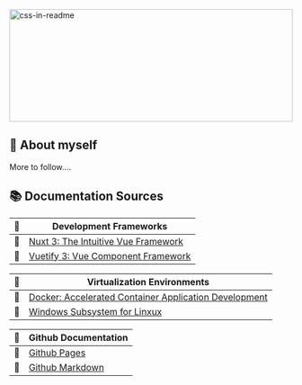 <img src="display.svg" width="100%" height="200" alt="css-in-readme">

## 💬 About myself
More to follow....



## 📚 Documentation Sources
|📗 | Development Frameworks |
| --- | --- |
|🔗 | [Nuxt 3: The Intuitive Vue Framework](https://nuxt.com/) |
|🔗 | [Vuetify 3: Vue Component Framework](https://vuetifyjs.com/en/) |

| 📕 | Virtualization Environments |
| --- | --- |
| 🔗 | [Docker: Accelerated Container Application Development](https://www.docker.com/) |
| 🔗 | [Windows Subsystem for Linxux](https://learn.microsoft.com/en-us/windows/wsl/about?source=recommendations) |

| 📘 | Github Documentation |
| --- | --- |
| 🔗 | [Github Pages](https://pages.github.com/) |
| 🔗 | [Github Markdown](https://docs.github.com/en/get-started/writing-on-github/getting-started-with-writing-and-formatting-on-github) |

  
<!--
**PeterH3G/peterh3g** is a  _special_ ✨ repository because its `README.md` (this file) appears on your GitHub profile.

Here are some ideas to get you started:

- 🔭 I’m currently working on ...
- 🌱 I’m currently learning ...
- 👯 I’m looking to collaborate on ...
- 🤔 I’m looking for help with ...
- 💬 Ask me about ...
- 📫 How to reach me: ...
- 😄 Pronouns: ...
- ⚡ Fun fact: ...
-->
